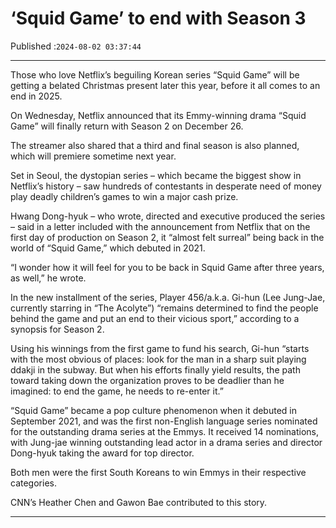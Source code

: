 # ‘Squid Game’ to end with Season 3

Published :`2024-08-02 03:37:44`

---

Those who love Netflix’s beguiling Korean series “Squid Game” will be getting a belated Christmas present later this year, before it all comes to an end in 2025.

On Wednesday, Netflix announced that its Emmy-winning drama “Squid Game” will finally return with Season 2 on December 26.

The streamer also shared that a third and final season is also planned, which will premiere sometime next year.

Set in Seoul, the dystopian series – which became the biggest show in Netflix’s history – saw hundreds of contestants in desperate need of money play deadly children’s games to win a major cash prize.

Hwang Dong-hyuk – who wrote, directed and executive produced the series – said in a letter included with the announcement from Netflix that on the first day of production on Season 2, it “almost felt surreal” being back in the world of “Squid Game,” which debuted in 2021.

“I wonder how it will feel for you to be back in Squid Game after three years, as well,” he wrote.

In the new installment of the series, Player 456/a.k.a. Gi-hun (Lee Jung-Jae, currently starring in “The Acolyte”) “remains determined to find the people behind the game and put an end to their vicious sport,” according to a synopsis for Season 2.

Using his winnings from the first game to fund his search, Gi-hun “starts with the most obvious of places: look for the man in a sharp suit playing ddakji in the subway. But when his efforts finally yield results, the path toward taking down the organization proves to be deadlier than he imagined: to end the game, he needs to re-enter it.”

“Squid Game” became a pop culture phenomenon when it debuted in September 2021, and was the first non-English language series nominated for the outstanding drama series at the Emmys. It received 14 nominations, with Jung-jae winning outstanding lead actor in a drama series and director Dong-hyuk taking the award for top director.

Both men were the first South Koreans to win Emmys in their respective categories.

CNN’s Heather Chen and Gawon Bae contributed to this story.

---

